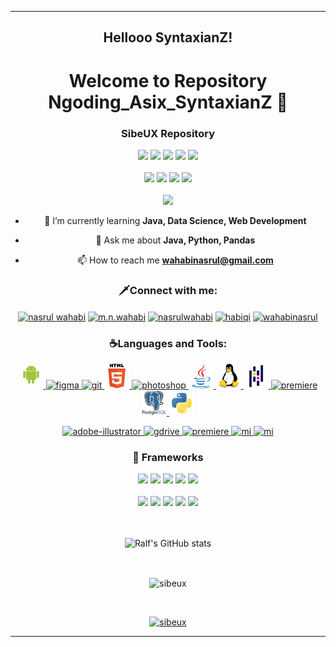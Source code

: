 --------------------------------------------------------------------------------------------------------------------------

<h2 align="center">Hellooo SyntaxianZ!</h1>

<h1 align="center">Welcome to Repository Ngoding_Asix_SyntaxianZ 👋</h1>

<h3 align="center">SibeUX Repository</h3>

 <div align="center">

  <span>

   <img src="https://img.shields.io/badge/Python-3869A8?style=for-the-badge&logo=python&logoColor=white"/>

   <img src="https://img.shields.io/badge/Jupyter Notebook-E34E00?style=for-the-badge&logo=jupyternotebook&logoColor=white"/>

   <img src="https://img.shields.io/badge/JAVA-B37400?style=for-the-badge&logo=java&logoColor=white"/>

   <img src="https://img.shields.io/badge/PHP-574F97?style=for-the-badge&logo=php&logoColor=white"/>

   <img src="https://img.shields.io/badge/C++-FF007B?style=for-the-badge&logo=cplusplus&logoColor=white"/>

  </span>

 </div>

</br>

 <div align="center">

  <span>
   
   <img src="https://img.shields.io/badge/HTML5-E34F26?style=for-the-badge&logo=html5&logoColor=white"/>
   
   <img src="https://img.shields.io/badge/JavaScript-F7DF1E?style=for-the-badge&logo=javascript&logoColor=black"/>
   
   <img src="https://img.shields.io/badge/CSS3-1572B6?style=for-the-badge&logo=css3&logoColor=white"/>
   
   <img src="https://img.shields.io/badge/Git-E34F26?style=for-the-badge&logo=Git&logoColor=white"/>

  </span>

 </div>

</br>

<div align="center"

<p align="center">
	<img width="450em" src="https://github-readme-stats.vercel.app/api/top-langs/?username=sibeux&layout=compact&custom_title=Most used languages&langs_count=10&include_all_commits=true&hide_progress=true&hide_border=false&theme=tokyonight&hide=">
</p>

</div>

<div align="center">

- 🌱 I’m currently learning **Java, Data Science, Web Development**

- 💬 Ask me about **Java, Python, Pandas**

- 📫 How to reach me **wahabinasrul@gmail.com**

</div>

 <h3 align="center">🗡️Connect with me:</h3>

 <p align="center">
<a href="https://www.linkedin.com/in/m-nasrul-wahabi-a35a97181/" target="_blank"><img align="center" src="https://raw.githubusercontent.com/rahuldkjain/github-profile-readme-generator/master/src/images/icons/Social/linked-in-alt.svg" alt="nasrul wahabi" height="30" width="40" /></a>
<a href="https://fb.com/m.n.wahabi" target="_blank"><img align="center" src="https://raw.githubusercontent.com/rahuldkjain/github-profile-readme-generator/master/src/images/icons/Social/facebook.svg" alt="m.n.wahabi" height="30" width="40" /></a>
<a href="https://instagram.com/nasrulwahabi" target="_blank"><img align="center" src="https://raw.githubusercontent.com/rahuldkjain/github-profile-readme-generator/master/src/images/icons/Social/instagram.svg" alt="nasrulwahabi" height="30" width="40" /></a>
<a href="https://www.youtube.com/c/habiqi" target="_blank"><img align="center" src="https://raw.githubusercontent.com/rahuldkjain/github-profile-readme-generator/master/src/images/icons/Social/youtube.svg" alt="habiqi" height="30" width="40" /></a>
<a href="https://www.hackerrank.com/wahabinasrul" target="_blank"><img align="center" src="https://raw.githubusercontent.com/rahuldkjain/github-profile-readme-generator/master/src/images/icons/Social/hackerrank.svg" alt="wahabinasrul" height="30" width="40" /></a>
</p>

<h3 align="center">☕Languages and Tools:</h3>
<p align="center"> 
<a href="https://developer.android.com" target="_blank" rel="noreferrer"> <img src="https://raw.githubusercontent.com/devicons/devicon/master/icons/android/android-original-wordmark.svg" alt="android" width="40" height="40"/> </a> 
<a href="https://www.figma.com/" target="_blank" rel="noreferrer"> <img src="https://www.vectorlogo.zone/logos/figma/figma-icon.svg" alt="figma" width="40" height="40"/> </a> 
<a href="https://git-scm.com/" target="_blank" rel="noreferrer"> <img src="https://www.vectorlogo.zone/logos/git-scm/git-scm-icon.svg" alt="git" width="40" height="40"/> </a> 
<a href="https://www.w3.org/html/" target="_blank" rel="noreferrer"> <img src="https://raw.githubusercontent.com/devicons/devicon/master/icons/html5/html5-original-wordmark.svg" alt="html5" width="40" height="40"/> </a> 
<a href="https://www.adobe.com/products/photoshop.html" target="_blank" rel="noreferrer"> <img src="https://upload.wikimedia.org/wikipedia/commons/2/20/Photoshop_CC_icon.png" alt="photoshop" width="40" height="40"/> </a>
<a href="https://www.java.com" target="_blank" rel="noreferrer"> <img src="https://raw.githubusercontent.com/devicons/devicon/master/icons/java/java-original.svg" alt="java" width="40" height="40"/> </a> <a href="https://www.linux.org/" target="_blank" rel="noreferrer"> <img src="https://raw.githubusercontent.com/devicons/devicon/master/icons/linux/linux-original.svg" alt="linux" width="40" height="40"/> </a> 
<a href="https://pandas.pydata.org/" target="_blank" rel="noreferrer"> <img src="https://raw.githubusercontent.com/devicons/devicon/2ae2a900d2f041da66e950e4d48052658d850630/icons/pandas/pandas-original.svg" alt="pandas" width="40" height="40"/> </a> 
<a href="https://www.adobe.com/products/aftereffects.html" target="_blank" rel="noreferrer"> <img src="https://github.com/sibeux/Ngoding_Asix_SyntaxianZ/blob/MyProgram/Doc/Windows/AE.jpg" alt="premiere" width="40" height="40"/> </a>
<a href="https://www.postgresql.org" target="_blank" rel="noreferrer"> <img src="https://raw.githubusercontent.com/devicons/devicon/master/icons/postgresql/postgresql-original-wordmark.svg" alt="postgresql" width="40" height="40"/> </a> 
<a href="https://www.python.org" target="_blank" rel="noreferrer"> <img src="https://raw.githubusercontent.com/devicons/devicon/master/icons/python/python-original.svg" alt="python" width="40" height="40"/> </a> </p>

<p align="center">
<a href="https://www.adobe.com/products/illustrator.html" target="_blank" rel="noreferrer"> <img src="https://www.vectorlogo.zone/logos/adobe_illustrator/adobe_illustrator-icon.svg" alt="adobe-illustrator" width="40" height="40"/> </a> 
<a href="https://drive.google.com/" target="_blank" rel="noreferrer"> <img src="https://www.vectorlogo.zone/logos/google_drive/google_drive-icon.svg" alt="gdrive" width="40" height="40"/> </a>
<a href="https://www.adobe.com/products/premiere.html" target="_blank" rel="noreferrer"> <img src="https://github.com/sibeux/Ngoding_Asix_SyntaxianZ/blob/MyProgram/Doc/Windows/PR.jpg" alt="premiere" width="40" height="40"/> </a>
<a href="https://www.mi.com/global/" target="_blank" rel="noreferrer"> <img src="https://www.vectorlogo.zone/logos/mi/mi-icon.svg" alt="mi" width="40" height="40"/> </a>
<a href="https://code.visualstudio.com/" target="_blank" rel="noreferrer"> <img src="https://www.vectorlogo.zone/logos/visualstudio_code/visualstudio_code-icon.svg" alt="mi" width="40" height="40"/> </a>
</p>

<h3 align="center"> 🚀 Frameworks </h3>

<div align="center">

 <span>

  <img src="https://img.shields.io/badge/React-20232A?style=for-the-badge&logo=react&logoColor=61DAFB"/>

  <img src="https://img.shields.io/badge/Sass-CC6699?style=for-the-badge&logo=sass&logoColor=white"/>

  <img src="https://img.shields.io/badge/.NET-512BD4?style=for-the-badge&logo=dotnet&logoColor=white"/>

  <img src="https://img.shields.io/badge/Yarn-2C8EBB?style=for-the-badge&logo=yarn&logoColor=white"/>

  <img src="https://img.shields.io/badge/Node.js-339933?style=for-the-badge&logo=nodedotjs&logoColor=white"/>

 </span>

</div>

</br>

<div align="center">

 <span>  

  <img src="https://img.shields.io/badge/NuGet-004880?style=for-the-badge&logo=nuget&logoColor=white"/>

  <img src="https://img.shields.io/badge/Bootstrap-563D7C?style=for-the-badge&logo=bootstrap&logoColor=white"/>  

  <img src="https://img.shields.io/badge/Postman-FF6C37?style=for-the-badge&logo=Postman&logoColor=white"/>

  <img src="https://img.shields.io/badge/firebase-ffca28?style=for-the-badge&logo=firebase&logoColor=black"/>  

  <img src="https://img.shields.io/badge/Docker-2CA5E0?style=for-the-badge&logo=docker&logoColor=white"/>

 </span>

</div>

</br>

</br>

<div align="center">

![Ralf's GitHub stats](https://github-readme-stats.vercel.app/api?username=sibeux&show_icons=true&theme=tokyonight)

</div>

</br>

<div align="center">

<p><img align="center" src="https://github-readme-streak-stats.herokuapp.com/?user=sibeux&show_icons=true&theme=tokyonight" alt="sibeux" /></p>
 
</br>
 
<div align="center">
  
<p align="center"> <a href="https://github.com/ryo-ma/github-profile-trophy"><img src="https://github-profile-trophy.vercel.app/?username=sibeux&show_icons=true&theme=tokyonight" alt="sibeux" /></a> </p> 

-------------------------------------------------------------------------------------------------------------------------
